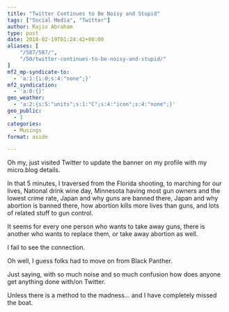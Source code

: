 ```yaml
---
title: "Twitter Continues to Be Noisy and Stupid"
tags: ["Social Media", "Twitter"]
author: Rajiv Abraham
type: post
date: 2018-02-19T01:24:42+00:00
aliases: [
    "/587/587/",
    "/50/twitter-continues-to-be-noisy-and-stupid/"
]
mf2_mp-syndicate-to:
  - 'a:1:{i:0;s:4:"none";}'
mf2_syndication:
  - 'a:0:{}'
geo_weather:
  - 'a:2:{s:5:"units";s:1:"C";s:4:"icon";s:4:"none";}'
geo_public:
  - 1
categories:
  - Musings
format: aside

---
```

<p style="text-align: left;">
  Oh my, just visited Twitter to update the banner on my profile with my micro.blog details.
</p>

<p style="text-align: left;">
  In that 5 minutes, I traversed from the Florida shooting, to marching for our lives, National drink wine day, Minnesota having most gun owners and the lowest crime rate, Japan and why guns are banned there, Japan and why abortion is banned there, how abortion kills more lives than guns, and lots of related stuff to gun control.
</p>

<p style="text-align: left;">
  It seems for every one person who wants to take away guns, there is another who wants to replace them, or take away abortion as well.
</p>

<p style="text-align: left;">
  I fail to see the connection.
</p>

<p style="text-align: left;">
  Oh well, I guess folks had to move on from Black Panther.
</p>

<p style="text-align: left;">
  Just saying, with so much noise and so much confusion how does anyone get anything done with/on Twitter.
</p>

<p style="text-align: left;">
  Unless there is a method to the madness… and I have completely missed the boat.
</p>